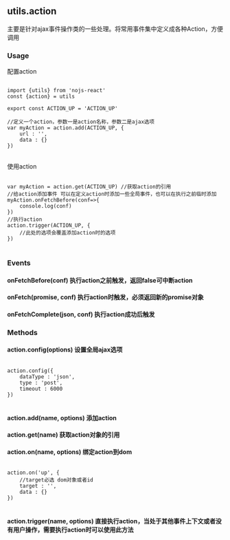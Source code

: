 ## utils.action

主要是针对ajax事件操作类的一些处理。将常用事件集中定义成各种Action，方便调用

### Usage
配置action
<pre><code class="language-javascript">
import {utils} from 'nojs-react'
const {action} = utils

export const ACTION_UP = 'ACTION_UP'

//定义一个action，参数一是action名称，参数二是ajax选项
var myAction = action.add(ACTION_UP, {
    url : '',
    data : {}
})
</code>
</pre>

使用action
<pre><code class="language-javascript">
var myAction = action.get(ACTION_UP) //获取action的引用
//给action添加事件 可以在定义action时添加一些全局事件，也可以在执行之前临时添加
myAction.onFetchBefore(conf=>{
    console.log(conf)
})
//执行action
action.trigger(ACTION_UP, {
    //此处的选项会覆盖添加action时的选项
})
</code>
</pre>


### Events

#### onFetchBefore(conf) <span>执行action之前触发，返回false可中断action</span>
#### onFetch(promise, conf) <span>执行action时触发，必须返回新的promise对象</span>
#### onFetchComplete(json, conf) <span>执行action成功后触发</span>



### Methods

#### action.config(options) <span>设置全局ajax选项</span>
<pre><code class="language-javascript">
action.config({
    dataType : 'json',
    type : 'post',
    timeout : 6000
})
</code>
</pre>

#### action.add(name, options) <span>添加action</span>
#### action.get(name) <span>获取action对象的引用</span>
#### action.on(name, options) <span>绑定action到dom</span>
<pre><code class="language-javascript">
action.on('up', {
    //target必选 dom对象或者id
    target : '',
    data : {}
})
</code>
</pre>

#### action.trigger(name, options) <span>直接执行action，当处于其他事件上下文或者没有用户操作，需要执行action时可以使用此方法</span>